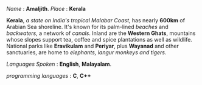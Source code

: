*Name* : **Amaljith**.
*Place* : **Kerala**

**Kerala**, *a state on India's tropical Malabar Coast*, has nearly **600km** of Arabian Sea shoreline. It's known for its palm-lined *beaches* and *backwaters*, a network of *canals*. Inland are the **Western Ghats**, mountains whose slopes support tea, coffee and spice plantations as well as wildlife. National parks like **Eravikulam** and **Periyar**, plus **Wayanad** and other sanctuaries, are home to *elephants, langur monkeys and tigers*.





*Languages Spoken* : **English**, **Malayalam**.

*programming languages* : **C**, **C++**

